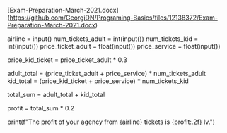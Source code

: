 [Exam-Preparation-March-2021.docx]
(https://github.com/GeorgiDN/Programing-Basics/files/12138372/Exam-Preparation-March-2021.docx)

airline = input()
num_tickets_adult = int(input())
num_tickets_kid = int(input())
price_ticket_adult = float(input())
price_service = float(input())

price_kid_ticket = price_ticket_adult * 0.3

adult_total = (price_ticket_adult + price_service) * num_tickets_adult
kid_total = (price_kid_ticket + price_service) * num_tickets_kid

total_sum = adult_total + kid_total

profit = total_sum * 0.2

print(f"The profit of your agency from {airline} tickets is {profit:.2f} lv.")

